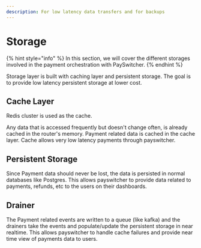 ```yaml
---
description: For low latency data transfers and for backups
---
```


# Storage

{% hint style="info" %}
In this section, we will cover the different storages involved in the payment orchestration with PaySwitcher.
{% endhint %}

Storage layer is built with caching layer and persistent storage. The goal is to provide low latency persistent storage at lower cost.

## Cache Layer

Redis cluster is used as the cache.&#x20;

Any data that is accessed frequently but doesn't change often, is already cached in the router's memory. Payment related data is cached in the cache layer. Cache allows very low latency payments through payswitcher.

## Persistent Storage

Since Payment data should never be lost, the data is persisted in normal databases like Postgres. This allows payswitcher to provide data related to payments, refunds, etc to the users on their dashboards.

## Drainer

The Payment related events are written to a queue (like kafka) and the drainers take the events and populate/update the persistent storage in near realtime. This allows payswitcher to handle cache failures and provide near time view of payments data to users.
